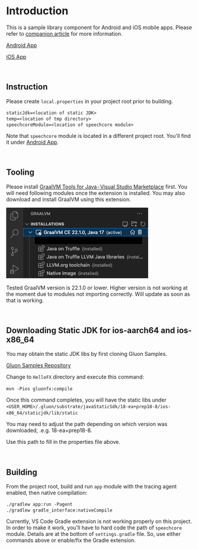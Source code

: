 # Introduction
This is a sample library component for Android and iOS mobile apps. Please refer to [companion article](https://medium.com/@philip.han_66842/graalvm-native-image-for-mobile-development-49eb87a00eee) for more information.

[Android App](https://github.com/philip-han/Great-Dictator-Android)

[iOS App](https://github.com/philip-han/Great-Dictator-iOS)

<br>

## Instruction
Please create `local.properties` in your project root prior to building.

```
staticJdk=<location of static JDK>
temp=<location of tmp directory>
speechcoreModule=<location of speechcore module>
```
Note that `speechcore` module is located in a different project root. You'll find it under [Android App](https://github.com/philip-han/Great-Dictator-Android).

<br>

## Tooling
Please install [GraalVM Tools for Java - Visual Studio Marketplace](https://marketplace.visualstudio.com/items?itemName=oracle-labs-graalvm.graalvm) first. You will need following modules once the extension is installed. You may also download and install GraalVM using this extension.

![GraalVM Extension Modules](/images/graalvm_plugin_modules.png)

Tested GraalVM version is 22.1.0 or lower. Higher version is not working at the moment due to modules not importing correctly. Will update as soon as that is working.

<br>

## Downloading Static JDK for ios-aarch64 and ios-x86_64
You may obtain the static JDK libs by first cloning Gluon Samples. 

[Gluon Samples Repository](https://github.com/gluonhq/gluon-samples)

Change to `HelloFX` directory and execute this command:

`mvn -Pios gluonfx:compile`

Once this command completes, you will have the static libs under `<USER_HOME>/.gluon/substrate/javaStaticSdk/18-ea+prep18-8/ios-x86_64/staticjdk/lib/static`

You may need to adjust the path depending on which version was downloaded, .e.g. 18-ea+prep18-8.

Use this path to fill in the properties file above.

<br>

## Building
From the project root, build and run `app` module with the tracing agent enabled, then native compilation:
```
./gradlew app:run -Pagent
./gradlew gradle_interface:nativeCompile
```

Currently, VS Code Gradle extension is not working properly on this project. In order to make it work, you'll have to hard code the path of `speechcore` module. Details are at the bottom of `settings.gradle` file. So, use either commands above or enable/fix the Gradle extension.
